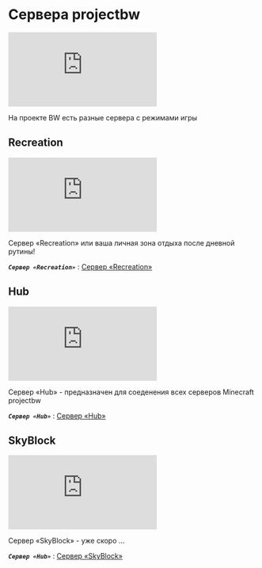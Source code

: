 # Сервера projectbw
![projectbw all](https://projectbw.ru/banner/banner.php?preset=BW)

На проекте BW есть разные сервера с режимами игры

## Recreation
![projectbw RC](https://projectbw.ru/banner/banner.php?preset=RC)

Сервер «Recreation» или ваша личная зона отдыха после дневной рутины!

***`Сервер «Recreation»`*** : [Сервер «Recreation»](https://wiki.projectbw.ru/server/recreation)

## Hub
![projectbw HUB](https://projectbw.ru/banner/banner.php?preset=HUB)

Сервер «Hub» - предназначен для соеденения всех серверов Minecraft projectbw

***`Сервер «Hub»`*** : [Сервер «Hub»](https://wiki.projectbw.ru/server/hub)

## SkyBlock
![projectbw SB](https://projectbw.ru/banner/banner.php?preset=SB)

Сервер «SkyBlock» - уже скоро ... 

***`Сервер «Hub»`*** : [Сервер «SkyBlock»](https://wiki.projectbw.ru/server/skyblock)


